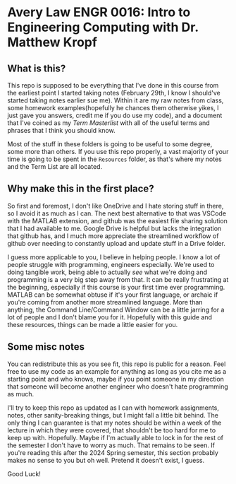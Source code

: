 # Avery Law ENGR 0016: Intro to Engineering Computing with Dr. Matthew Kropf

## What is this?

This repo is supposed to be everything that I've done in this course from the earliest point I started taking notes (February 29th, I know I should've started taking notes earlier sue me). Within it are my raw notes from class, some homework examples(hopefully he chances them otherwise yikes, I just gave you answers, credit me if you do use my code), and a document that I've coined as my *Term Masterlist* with all of the useful terms and phrases that I think you should know.

Most of the stuff in these folders is going to be useful to some degree, some more than others. If you use this repo properly, a vast majority of your time is going to be spent in the `Resources` folder, as that's where my notes and the Term List are all located.

## Why make this in the first place?

So first and foremost, I don't like OneDrive and I hate storing stuff in there, so I avoid it as much as I can. The next best alternative to that was VSCode with the MATLAB extension, and github was the easiest file sharing solution that I had available to me. Google Drive is helpful but lacks the integration that github has, and I much more appreciate the streamlined workflow of github over needing to constantly upload and update stuff in a Drive folder.

I guess more applicable to you, I believe in helping people. I know a lot of people struggle with programming, engineers especially. We're used to doing tangible work, being able to actually *see* what we're doing and programming is a very big step away from that. It can be really frustrating at the beginning, especially if this course is your first time ever programming. MATLAB can be somewhat obtuse if it's your first language, or archaic if you're coming from another more streamlined language. More than anything, the Command Line/Command Window can be a little jarring for a lot of people and I don't blame you for it. Hopefully with this guide and these resources, things can be made a little easier for you.

## Some misc notes

You can redistribute this as you see fit, this repo is public for a reason. Feel free to use my code as an example for anything as long as you cite me as a starting point and who knows, maybe if you point someone in my direction that someone will become another engineer who doesn't hate programming as much.

I'll try to keep this repo as updated as I can with homework assignments, notes, other sanity-breaking things, but I might fall a little bit behind. The only thing I can guarantee is that my notes should be within a week of the lecture in which they were covered, that shouldn't be too hard for me to keep up with. Hopefully. Maybe if I'm actually able to lock in for the rest of the semester I don't have to worry as much. That remains to be seen. If you're reading this after the 2024 Spring semester, this section probably makes no sense to you but oh well. Pretend it doesn't exist, I guess.

Good Luck!
